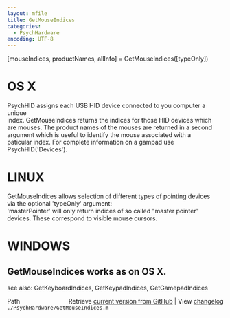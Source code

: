 ```yaml
---
layout: mfile
title: GetMouseIndices
categories:
  - PsychHardware
encoding: UTF-8
---
```


[mouseIndices, productNames, allInfo] = GetMouseIndices([typeOnly])  

# OS X  

PsychHID assigns each USB HID device connected to you computer a unique  
index. GetMouseIndices returns the indices for those HID devices which  
are mouses.  The product names of the mouses are returned in a second  
argument which is useful to identify the mouse associated with a  
paticular index.  For complete information on a gampad use  
PsychHID('Devices').  

# LINUX  

GetMouseIndices allows selection of different types of pointing devices  
via the optional 'typeOnly' argument:  
'masterPointer' will only return indices of so called "master pointer"  
devices. These correspond to visible mouse cursors.  

# WINDOWS  

GetMouseIndices works as on OS X.  
----  

see also: GetKeyboardIndices, GetKeypadIndices, GetGamepadIndices  


<div class="code_header" style="text-align:right;">
  <span style="float:left;">Path&nbsp;&nbsp;</span> <span class="counter">Retrieve <a href=
  "https://raw.github.com/Psychtoolbox-3/Psychtoolbox-3/beta/./PsychHardware/GetMouseIndices.m">current version from GitHub</a> | View <a href=
  "https://github.com/Psychtoolbox-3/Psychtoolbox-3/commits/beta/./PsychHardware/GetMouseIndices.m">changelog</a></span>
</div>
<div class="code">
  <code>./PsychHardware/GetMouseIndices.m</code>
</div>
